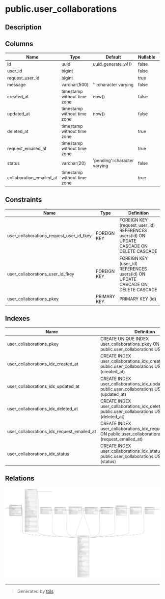 # public.user_collaborations

## Description

## Columns

| Name                     | Type                        | Default                      | Nullable | Children | Parents                         | Comment |
| ------------------------ | --------------------------- | ---------------------------- | -------- | -------- | ------------------------------- | ------- |
| id                       | uuid                        | uuid_generate_v4()           | false    |          |                                 |         |
| user_id                  | bigint                      |                              | false    |          | [public.users](public.users.md) |         |
| request_user_id          | bigint                      |                              | true     |          | [public.users](public.users.md) |         |
| message                  | varchar(500)                | ''::character varying        | false    |          |                                 |         |
| created_at               | timestamp without time zone | now()                        | false    |          |                                 |         |
| updated_at               | timestamp without time zone | now()                        | false    |          |                                 |         |
| deleted_at               | timestamp without time zone |                              | true     |          |                                 |         |
| request_emailed_at       | timestamp without time zone |                              | true     |          |                                 |         |
| status                   | varchar(20)                 | 'pending'::character varying | false    |          |                                 |         |
| collaboration_emailed_at | timestamp without time zone |                              | true     |          |                                 |         |

## Constraints

| Name                                     | Type        | Definition                                                                             |
| ---------------------------------------- | ----------- | -------------------------------------------------------------------------------------- |
| user_collaborations_request_user_id_fkey | FOREIGN KEY | FOREIGN KEY (request_user_id) REFERENCES users(id) ON UPDATE CASCADE ON DELETE CASCADE |
| user_collaborations_user_id_fkey         | FOREIGN KEY | FOREIGN KEY (user_id) REFERENCES users(id) ON UPDATE CASCADE ON DELETE CASCADE         |
| user_collaborations_pkey                 | PRIMARY KEY | PRIMARY KEY (id)                                                                       |

## Indexes

| Name                                       | Definition                                                                                                             |
| ------------------------------------------ | ---------------------------------------------------------------------------------------------------------------------- |
| user_collaborations_pkey                   | CREATE UNIQUE INDEX user_collaborations_pkey ON public.user_collaborations USING btree (id)                            |
| user_collaborations_idx_created_at         | CREATE INDEX user_collaborations_idx_created_at ON public.user_collaborations USING btree (created_at)                 |
| user_collaborations_idx_updated_at         | CREATE INDEX user_collaborations_idx_updated_at ON public.user_collaborations USING btree (updated_at)                 |
| user_collaborations_idx_deleted_at         | CREATE INDEX user_collaborations_idx_deleted_at ON public.user_collaborations USING btree (deleted_at)                 |
| user_collaborations_idx_request_emailed_at | CREATE INDEX user_collaborations_idx_request_emailed_at ON public.user_collaborations USING btree (request_emailed_at) |
| user_collaborations_idx_status             | CREATE INDEX user_collaborations_idx_status ON public.user_collaborations USING btree (status)                         |

## Relations

![er](public.user_collaborations.svg)

---

> Generated by [tbls](https://github.com/k1LoW/tbls)
